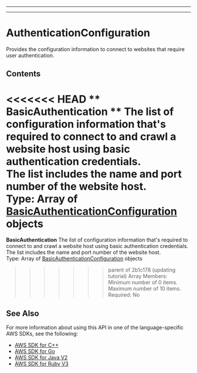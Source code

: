 --------

--------

# AuthenticationConfiguration<a name="API_AuthenticationConfiguration"></a>

Provides the configuration information to connect to websites that require user authentication\.

## Contents<a name="API_AuthenticationConfiguration_Contents"></a>

<<<<<<< HEAD
 ** BasicAuthentication **   <a name="Kendra-Type-AuthenticationConfiguration-BasicAuthentication"></a>
The list of configuration information that's required to connect to and crawl a website host using basic authentication credentials\.  
The list includes the name and port number of the website host\.  
Type: Array of [ BasicAuthenticationConfiguration ](API_BasicAuthenticationConfiguration.md) objects  
=======
 **BasicAuthentication**   <a name="Kendra-Type-AuthenticationConfiguration-BasicAuthentication"></a>
The list of configuration information that's required to connect to and crawl a website host using basic authentication credentials\.  
The list includes the name and port number of the website host\.  
Type: Array of [BasicAuthenticationConfiguration](API_BasicAuthenticationConfiguration.md) objects  
>>>>>>> parent of 2b1c178 (updating tutorial)
Array Members: Minimum number of 0 items\. Maximum number of 10 items\.  
Required: No

## See Also<a name="API_AuthenticationConfiguration_SeeAlso"></a>

For more information about using this API in one of the language\-specific AWS SDKs, see the following:
+  [ AWS SDK for C\+\+](https://docs.aws.amazon.com/goto/SdkForCpp/kendra-2019-02-03/AuthenticationConfiguration) 
+  [ AWS SDK for Go](https://docs.aws.amazon.com/goto/SdkForGoV1/kendra-2019-02-03/AuthenticationConfiguration) 
+  [ AWS SDK for Java V2](https://docs.aws.amazon.com/goto/SdkForJavaV2/kendra-2019-02-03/AuthenticationConfiguration) 
+  [ AWS SDK for Ruby V3](https://docs.aws.amazon.com/goto/SdkForRubyV3/kendra-2019-02-03/AuthenticationConfiguration) 
